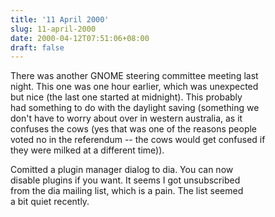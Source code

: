 ```yaml
---
title: '11 April 2000'
slug: 11-april-2000
date: 2000-04-12T07:51:06+08:00
draft: false
---
```


There was another GNOME steering committee meeting last\
night. This one was one hour earlier, which was unexpected\
but nice (the last one started at midnight). This probably\
had something to do with the daylight saving (something we\
don\'t have to worry about over in western australia, as it\
confuses the cows (yes that was one of the reasons people\
voted no in the referendum \-- the cows would get confused if\
they were milked at a different time)).

Comitted a plugin manager dialog to dia. You can now\
disable plugins if you want. It seems I got unsubscribed\
from the dia mailing list, which is a pain. The list seemed\
a bit quiet recently.
